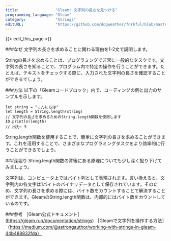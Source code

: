 ```yaml
---
title:                "Gleam: 文字列の長さを見つける"
programming_language: "Gleam"
category:             "Strings"
editURL:              "https://github.com/dogweather/forkful/blob/master/content/ja/gleam/finding-the-length-of-a-string.md"
---
```


{{< edit_this_page >}}

###なぜ
文字列の長さを求めることに関わる理由を1-2文で説明します。

Stringの長さを求めることは、プログラミングで非常に一般的なタスクです。文字列の長さを知ることで、プログラム内で特定の操作を行うことができます。たとえば、テキストをチェックする際に、入力された文字列の長さを確認することができるでしょう。

###方法
以下の「Gleamコードブロック」内で、コーディングの例と出力のサンプルを示します。

```Gleam
let string = "こんにちは"
let length = String.length(string)
// 文字列の長さを求めるためのString.length関数を使用します
IO.println(length)
// 出力: 5
```

String.length関数を使用することで、簡単に文字列の長さを求めることができます。これを活用することで、さまざまなプログラミングタスクをより効率的に行うことができるでしょう。

###深堀り
String.length関数の背後にある原理についても少し深く掘り下げてみましょう。

文字列は、コンピュータ上ではバイト列として表現されます。言い換えると、文字列内の各文字は1バイトのバイナリデータとして保存されています。そのため、文字列の長さを求める際には、バイト数をカウントすることで解決することができます。GleamのString.length関数は、内部的にはバイト数をカウントしているのです。

###参考
［Gleam公式ドキュメント］(https://gleam.run/documentation/strings)
［Gleamで文字列を操作する方法］（https://medium.com/@astrongauthor/working-with-strings-in-gleam-44b488832fda）